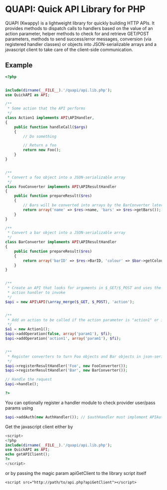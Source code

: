 # QUAPI: Quick API Library for PHP

QUAPI (Kwappy) is a lightweight library for quickly building HTTP APIs.  It provides methods to dispatch calls to handlers based
on the value of an action parameter, helper methods to check for and retrieve GET/POST parameters, methods to send success/error
messages, conversion (via registered handler classes) or objects into JSON-serializable arrays and a javascript client to
take care of the client-side communication.

## Example

```php
<?php


include(dirname(__FILE__).'/quapi/api.lib.php');
use QuickAPI as API;

/**
 * Some action that the API performs
 */
class Action1 implements API\APIHandler, 
{
    public function handleCall($args)
    {
        // Do something

        // Return a foo
        return new Foo();
    }
}


/**
 * Convert a foo object into a JSON-serializable array
 */
class FooConverter implements API\APIResultHandler
{
    public function prepareResult($res)
    {
        // Bars will be converted into arrays by the BarConverter later on :)
        return array('name' => $res->name, 'bars' => $res->getBars());
    }
}

/**
 * Convert a bar object into a JSON-serializable array
 */
class BarConverter implements API\APIResultHandler
{
    public function prepareResult($res)
    {
        return array('barID' => $res->BarID, 'colour' => $bar->getColour());
    }
}


/**
 * Create an API that looks for arguments in $_GET/$_POST and uses the "action" argument to specify which 
 * action handler to invoke
 */
$api = new API\API(\array_merge($_GET, $_POST), 'action');


/**
 * Add an action to be called if the action parameter is "action1" or if "param1" is set
 */
$a1 = new Action1();
$api->addOperation(false, array('param1'), $fi);
$api->addOperation('action1', array('param1'), $fi);


/**
 * Register converters to turn Foo objects and Bar objects in json-serializable arrays
 */
$api->registerResultHandler('Foo', new FooConverter());
$api->registerResultHandler('Bar', new BarConverter());

// Handle the request
$api->handle();

?>
```

You can optionally register a handler module to check provider user/pass params using
```php
$api->addAuth(new AuthHandler()); // $authHandler must implement APIAuth
```

Get the javascript client either by
```php
<script>
<?php
include(dirname(__FILE__).'/quapi/api.lib.php');
use QuickAPI as API;
echo getAPIClient();
?>
</script>
```

or by passing the magic param apiGetClient to the library script itself

```
<script src="http://path/to/api.php?apiGetClient"></script>
```